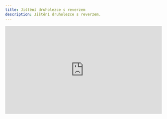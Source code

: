 ```yaml
---
title: Jištění druholezce s reverzem
description: Jištění druholezce s reverzem.
---
```


<div style="position: relative; width: 100%; padding-bottom: 56.25%">
<iframe src="https://www.youtube.com/embed/Wsjxy4_0Gr0" 
        title="HOW TO Belaying a second with the REVERSO" frameborder="0" allowfullscreen
        allow="accelerometer; autoplay; clipboard-write; encrypted-media; gyroscope; picture-in-picture" 
        style="position: absolute; width: 100%; height: 100%;">
</iframe>
</div>